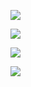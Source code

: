<a href="https://codeclimate.com/github/Nikita-Illarionov/python-project-lvl2/maintainability"><img src="https://api.codeclimate.com/v1/badges/2ecf27e347ddcab399bd/maintainability" /></a>

<a href="https://codeclimate.com/github/Nikita-Illarionov/python-project-lvl2/test_coverage"><img src="https://api.codeclimate.com/v1/badges/2ecf27e347ddcab399bd/test_coverage" /></a>

<a href="https://github.com/Nikita-Illarionov/python-project-lvl2/actions"><img src="https://github.com/Nikita-Illarionov/python-project-lvl2/workflows/lint_and_pytest_check/badge.svg" /></a>


<a href="https://asciinema.org/a/AsTwN0oXV1AFxKqZg6g5po4tC" target="_blank"><img src="https://asciinema.org/a/AsTwN0oXV1AFxKqZg6g5po4tC.svg" /></a>
